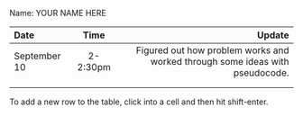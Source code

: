 Name: YOUR NAME HERE

| Date         |   Time   |                                                                       Update |
|:-------------|:--------:|-----------------------------------------------------------------------------:|
| September 10 | 2-2:30pm | Figured out how problem works and worked through some ideas with pseudocode. |
|              |          |                                                                              |
|              |          |                                                                              |


To add a new row to the table, click into a cell and then hit shift-enter.